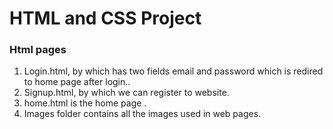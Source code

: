 # HTML and CSS Project
### Html pages
1. Login.html, by  which has two fields email and password which is redired to home page after login..
2. Signup.html, by which we can register to website.
3. home.html is the home page .
4. Images folder contains all the images used in web pages.
